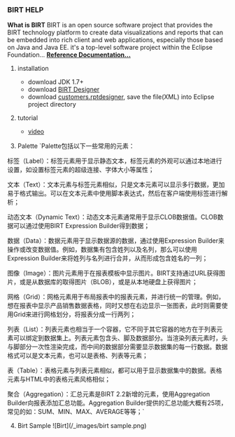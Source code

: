 ### BIRT HELP
**What is BIRT**
BIRT is an open source software project that provides the BIRT technology platform to create data visualizations and reports that can be embedded into rich client and web applications, especially those based on Java and Java EE. it's a top-level software project within the Eclipse Foundation...
[**Reference  Documentation...**](http://www.eclipse.org/birt/documentation/install.php)

1. installation
	- download JDK 1.7+
	- download [BIRT Designer](http://download.eclipse.org/birt/downloads)
	- download [customers.rptdesigner](http://www.eclipse.org/birt/documentation/tutorial/tutorial-1.php), save the file(XML) into Eclipse project directory
2. tutorial
	- [video](http://www.eclipse.org/birt/documentation/tutorial/)
	 
3. Palette
`Palette包括以下一些常用的元素：

标签（Label）：标签元素用于显示静态文本，标签元素的外观可以通过本地进行设置，如设置标签元素的超级连接、字体大小等属性；

文本（Text）：文本元素与标签元素相似，只是文本元素可以显示多行数据，更加易于格式输出。可以在文本元素中使用脚本表达式，然后在客户端使用标签进行解析；

动态文本（Dynamic Text）：动态文本元素通常用于显示CLOB数据值。CLOB数据可以通过使用BIRT Expression Builder得到数据；

数据（Data）：数据元素用于显示数据源的数据，通过使用Expression Builder来操作或改变数据值。例如，数据集有包含姓列以及名列，那么可以使用Expression Builder来将姓列与名列进行合并，从而形成包含姓名的一列；

图像（Image）：图片元素用于在报表模板中显示图片。BIRT支持通过URL获得图片，或是从数据库的取得图片（BLOB），或是从本地硬盘上获得图片；

网格（Grid）：网格元素用于布局报表中的报表元素，并进行统一的管理。例如，想在报表中显示产品销售数据表格，同时又想在右边显示一张图表，此时则需要使用Grid来进行网格划分，将报表分成一行两列；

列表（List）：列表元素也相当于一个容器，它不同于其它容器的地方在于列表元素可以绑定到数据集上。列表元素包含头、脚及数据部分。当渲染列表元素时，头与脚部分一次性渲染完成，而中间的数据部分需要显示数据集的每一行数据。数据格式可以是文本元素，也可以是表格、列表等元素；

表（Table）：表格元素与列表元素相似，都可以用于显示数据集中的数据。表格元素与HTML中的表格元素风格相似；

聚合（Aggregation）：汇总元素是BIRT 2.2新增的元素，使用Aggregation Builder向报表添加汇总功能。Aggregation Builder提供的汇总功能大概有25项，常见的如：SUM、MIN、MAX、AVERAGE等等；`

4. Birt Sample
![Birt](/_images/birt sample.png)
